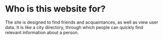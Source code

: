 # Who is this website for?
The site is designed to find friends and acquaintances, as well as view user data. It is like a city directory, through which people can quickly find relevant information about a person.
